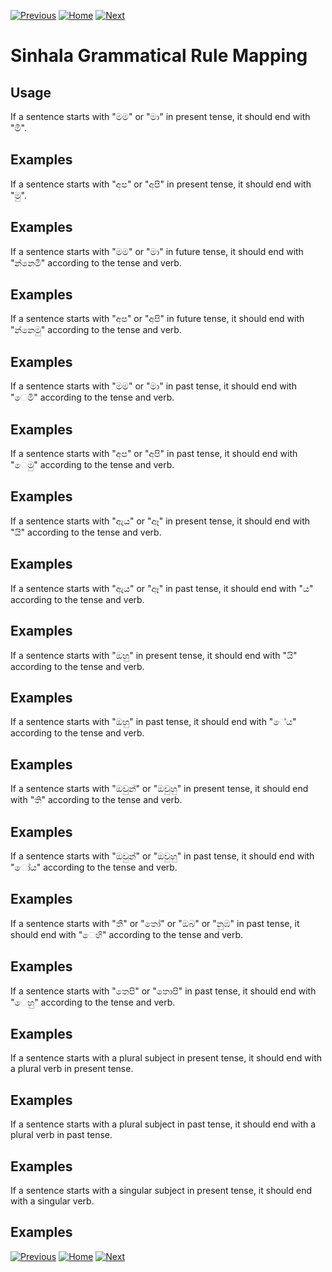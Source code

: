 [![Previous](https://img.shields.io/badge/previous-green.svg)](https://github.com/SupunGurusinghe/SinlinguaDocumentation/tree/main/2.%20Sinhala%20Audio%20to%20Text%20Conversion/README.md)
[![Home](https://img.shields.io/badge/home-orange.svg)](https://github.com/SupunGurusinghe/SinlinguaDocumentation/blob/main/README.md)
[![Next](https://img.shields.io/badge/next-blue.svg)](https://github.com/SupunGurusinghe/SinlinguaDocumentation/tree/main/4.%20Sinhala%20Text%20Preprocessing/README.md)

# Sinhala Grammatical Rule Mapping

## Usage
If a sentence starts with "මම" or "මා" in present tense, it should end with "මි".
## Examples
If a sentence starts with "අප" or "අපි" in present tense, it should end with "මු".
## Examples
If a sentence starts with "මම" or "මා" in future tense, it should end with "න්නෙමි" according to the tense and verb.
## Examples
If a sentence starts with "අප" or "අපි" in future tense, it should end with "න්නෙමු" according to the tense and verb.
## Examples
If a sentence starts with "මම" or "මා" in past tense, it should end with "ෙමි" according to the tense and verb.
## Examples
If a sentence starts with "අප" or "අපි" in past tense, it should end with "ෙමු" according to the tense and verb.
## Examples
If a sentence starts with "ඇය" or "ඈ" in present tense, it should end with "යි" according to the tense and verb.
## Examples
If a sentence starts with "ඇය" or "ඈ" in past tense, it should end with "ය" according to the tense and verb.
## Examples
If a sentence starts with "ඔහු" in present tense, it should end with "යි" according to the tense and verb.
## Examples
If a sentence starts with "ඔහු" in past tense, it should end with "ේය" according to the tense and verb.
## Examples
If a sentence starts with "ඔවුන්" or "ඔවුහු" in present tense, it should end with "ති" according to the tense and verb.
## Examples
If a sentence starts with "ඔවුන්" or "ඔවුහු" in past tense, it should end with "ෝය" according to the tense and verb.
## Examples
If a sentence starts with "තී" or "තෝ" or "ඔබ" or "නුඹ" in past tense, it should end with "ෙහි" according to the tense and verb.
## Examples
If a sentence starts with "තෙපි" or "තොපි" in past tense, it should end with "ෙහු" according to the tense and verb.
## Examples
If a sentence starts with a plural subject in present tense, it should end with a plural verb in present tense.
## Examples
If a sentence starts with a plural subject in past tense, it should end with a plural verb in past tense.
## Examples
If a sentence starts with a singular subject in present tense, it should end with a singular verb.
## Examples

[![Previous](https://img.shields.io/badge/previous-green.svg)](https://github.com/SupunGurusinghe/SinlinguaDocumentation/tree/main/2.%20Sinhala%20Audio%20to%20Text%20Conversion/README.md)
[![Home](https://img.shields.io/badge/home-orange.svg)](https://github.com/SupunGurusinghe/SinlinguaDocumentation/blob/main/README.md)
[![Next](https://img.shields.io/badge/next-blue.svg)](https://github.com/SupunGurusinghe/SinlinguaDocumentation/tree/main/4.%20Sinhala%20Text%20Preprocessing/README.md)
